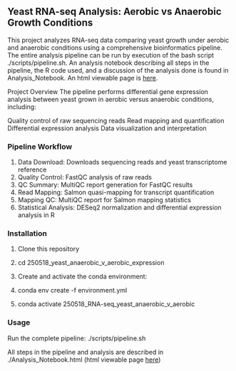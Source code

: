 ## Yeast RNA-seq Analysis: Aerobic vs Anaerobic Growth Conditions

This project analyzes RNA-seq data comparing yeast growth under aerobic and anaerobic conditions using a comprehensive bioinformatics pipeline. The entire analysis pipeline can be run by execution of the bash script ./scripts/pipeline.sh. An analysis notebook describing all steps in the pipeline, the R code used, and a discussion of the analysis done is found in Analysis_Notebook. An html viewable page is [here](https://jiroop.github.io/2025-05-28_yeast_rnaseq_aerobic_v_anaerobic/Analysis_Notebook.html).

Project Overview
The pipeline performs differential gene expression analysis between yeast grown in aerobic versus anaerobic conditions, including:

Quality control of raw sequencing reads
Read mapping and quantification
Differential expression analysis
Data visualization and interpretation

### Pipeline Workflow

1. Data Download: Downloads sequencing reads and yeast transcriptome reference
2. Quality Control: FastQC analysis of raw reads
3. QC Summary: MultiQC report generation for FastQC results
4. Read Mapping: Salmon quasi-mapping for transcript quantification
5. Mapping QC: MultiQC report for Salmon mapping statistics
6. Statistical Analysis: DESeq2 normalization and differential expression analysis in R



### Installation

1. Clone this repository

2. cd 250518_yeast_anaerobic_v_aerobic_expression

3. Create and activate the conda environment:

4. conda env create -f environment.yml

5. conda activate 250518_RNA-seq_yeast_anaerobic_v_aerobic

### Usage

Run the complete pipeline:
./scripts/pipeline.sh

All steps in the pipeline and analysis are described in ./Analysis_Notebook.html (html viewable page [here](https://jiroop.github.io/2025-05-28_yeast_rnaseq_aerobic_v_anaerobic/Analysis_Notebook.html))
